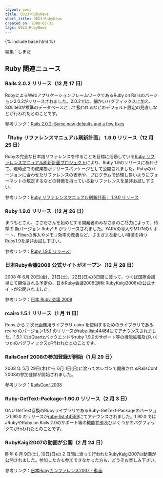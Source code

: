 ```yaml
---
layout: post
title: 0023-RubyNews
short_title: 0023-RubyNews
created_on: 2008-03-31
tags: 0023 RubyNews
---
```

{% include base.html %}


編集：しまだ

## Ruby 関連ニュース

### Rails 2.0.2 リリース（12 月 17 日）

RubyによるWebアプリケーションフレームワークであるRuby on Railsのバージョン2.0.2がリリースされました。2.0.2では、細かいバグフィックスに加え、SQLite3が標準のデータベースとして扱われるなどのデフォルト設定の見直しなどが行われたとのことです。

参考リンク：[Rails 2.0.2: Some new defaults and a few fixes](http://weblog.rubyonrails.org/2007/12/17/rails-2-0-2-some-new-defaults-and-a-few-fixes)

### 「Ruby リファレンスマニュアル刷新計画」 1.9.0 リリース（12 月 25 日）

Rubyの完全な日本語リファレンスを作ることを目標に活動している[Ruby リファレンスマニュアル刷新計画プロジェクト](http://doc.loveruby.net/wiki/FrontPage.html)により、Ruby 1.9のリリースにあわせて、現時点での成果物がリリースパッケージとして公開されました。Rubyのバージョンに合わせたリファレンスの表示や、プログラムで処理し易いようにフォーマットの規定するなどの特徴を持っている新リファレンスを是非お試し下さい。

参考リンク：[Ruby リファレンスマニュアル刷新計画」 1.9.0 リリース](http://www.ruby-lang.org/ja/news/2007/12/25/rurima-1_9_0/)

### Ruby 1.9.0 リリース（12 月 26 日）

まつもとさん、ささださんを始めとする開発者のみなさまのご尽力によって、待望の 新バージョン Ruby1.9 がリリースされました。YARVの導入やM17Nのサポート、Fiberの導入やメモリ効率の改善など、さまざまな新しい特徴を持つRuby1.9を是非お試し下さい。

参考リンク：[Ruby 1.9.0 リリース!](http://www.ruby-lang.org/ja/news/2007/12/25/ruby-1-9-0-release/)

### 日本Ruby会議2008 公式サイトがオープン（12 月 28 日）

2008 年 6月 20日(金)、21日(土)、22日(日)の3日間に渡って、つくば国際会議場にて開催される予定の、日本Ruby会議2008(通称:RubyKaigi2008)の公式サイトが公開されました。

参考リンク：[日本 Ruby 会議 2008](http://jp.rubyist.net/RubyKaigi2008/)

### rcairo 1.5.1 リリース（1 月 11 日）

Ruby から 2 次元画像用ライブラリ cairo を使用するためのライブラリである rcairo のバージョン1.5.1 のリリースが[ruby-list:44464](http://blade.nagaokaut.ac.jp/cgi-bin/scat.rb/ruby/ruby-list/44464)にてアナウンスされました。1.5.1 ではQuartzバックエンドやruby 1.9.0のサポート等の機能拡張及びいくつかのバグフィックスが行われたとのことです。

### RailsConf 2008の参加登録が開始（1 月 29 日）

2008 年 5月 29日(木)から 6月 1日(日)に渡ってオレゴンで開催されるRailsConf 2008の参加登録が開始されました。

参考リンク：[RailsConf 2008](http://en.oreilly.com/rails2008/public/content/home)

### Ruby-GetText-Package-1.90.0 リリース（2 月 3 日）

GNU GetText互換のRubyライブラリであるRuby-GetText-Packageのバージョン1.90.0 のリリースが[ruby-list:44559](http://blade.nagaokaut.ac.jp/cgi-bin/scat.rb/ruby/ruby-list/44559)にてアナウンスされました。1.90.0 ではJRubyやRuby on Rails 2.0のサポート等の機能拡張及びいくつかのバグフィックスが行われたとのことです。

### RubyKaigi2007の動画が公開（2 月 24 日）

昨年 6 月 9日(土), 10日(日)の 2 日間に渡って行われたRubyKaigi2007の動画が公開されました。参加した方も参加できなかった方も、どうぞお楽しみ下さい。

参考リンク：[日本Rubyカンファレンス2007 - 動画](http://labs.i-revo.jp/wiki/?RubyKaigi2007)



